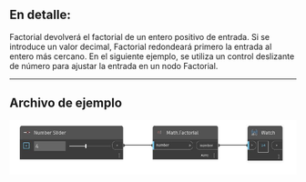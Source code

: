 ## En detalle:
Factorial devolverá el factorial de un entero positivo de entrada. Si se introduce un valor decimal, Factorial redondeará primero la entrada al entero más cercano. En el siguiente ejemplo, se utiliza un control deslizante de número para ajustar la entrada en un nodo Factorial.
___
## Archivo de ejemplo

![Factorial](./DSCore.Math.Factorial_img.jpg)

